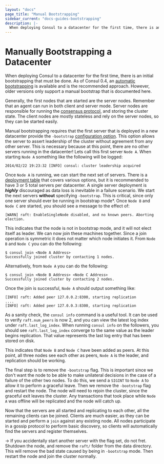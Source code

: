 ```yaml
---
layout: "docs"
page_title: "Manual Bootstrapping"
sidebar_current: "docs-guides-bootstrapping"
description: |-
  When deploying Consul to a datacenter for the first time, there is an initial bootstrapping that must be done. As of Consul 0.4, an automatic bootstrapping is available and is the recommended approach. However, older versions only support a manual bootstrap that is documented here.
---
```


# Manually Bootstrapping a Datacenter

When deploying Consul to a datacenter for the first time, there is an initial
bootstrapping that must be done. As of Consul 0.4, an
[automatic bootstrapping](/docs/guides/bootstrapping.html) is available and is
the recommended approach. However, older versions only support a manual
bootstrap that is documented here.

Generally, the first nodes that are started are the server nodes. Remember that
an agent can run in both client and server mode. Server nodes are responsible
for running the [consensus protocol](/docs/internals/consensus.html), and
storing the cluster state. The client nodes are mostly stateless and rely on the
server nodes, so they can be started easily.

Manual bootstrapping requires that the first server that is deployed in a new
datacenter provide the `-bootstrap`
[configuration option](/docs/agent/options.html). This option allows the server
to assert leadership of the cluster without agreement from any other server.
This is necessary because at this point, there are no other servers running in
the datacenter! Lets call this first server `Node A`. When starting `Node A`
something like the following will be logged:

```text
2014/02/22 19:23:32 [INFO] consul: cluster leadership acquired
```

Once `Node A` is running, we can start the next set of servers. There is a
[deployment table](/docs/internals/consensus.html#toc_4) that covers various
options, but it is recommended to have 3 or 5 total servers per datacenter. A
single server deployment is _**highly**_ discouraged as data loss is inevitable
in a failure scenario. We start the next servers **without** specifying
`-bootstrap`. This is critical, since only one server should ever be running in
bootstrap mode*. Once `Node B` and `Node C` are started, you should see a
message to the effect of:

```text
[WARN] raft: EnableSingleNode disabled, and no known peers. Aborting election.
```

This indicates that the node is not in bootstrap mode, and it will not elect
itself as leader. We can now join these machines together. Since a join
operation is symmetric it does not matter which node initiates it. From
`Node B` and `Node C` you can do the following:

```text
$ consul join <Node A Address>
Successfully joined cluster by contacting 1 nodes.
```

Alternatively, from `Node A` you can do the following:

```text
$ consul join <Node B Address> <Node C Address>
Successfully joined cluster by contacting 2 nodes.
```

Once the join is successful, `Node A` should output something like:

```text
[INFO] raft: Added peer 127.0.0.2:8300, starting replication
....
[INFO] raft: Added peer 127.0.0.3:8300, starting replication
```

As a sanity check, the `consul info` command is a useful tool. It can be used to
verify `raft.num_peers` is now 2, and you can view the latest log index under
`raft.last_log_index`. When running `consul info` on the followers, you should
see `raft.last_log_index` converge to the same value as the leader begins
replication. That value represents the last log entry that has been stored on
disk.

This indicates that `Node B` and `Node C` have been added as peers. At this
point, all three nodes see each other as peers, `Node A` is the leader, and
replication should be working.

The final step is to remove the `-bootstrap` flag. This is important since we
don't want the node to be able to make unilateral decisions in the case of a
failure of the other two nodes. To do this, we send a `SIGINT` to `Node A` to
allow it to perform a graceful leave. Then we remove the `-bootstrap` flag and
restart the node. The node will need to rejoin the cluster, since the graceful
exit leaves the cluster. Any transactions that took place while `Node A` was
offline will be replicated and the node will catch up.

Now that the servers are all started and replicating to each other, all the
remaining clients can be joined. Clients are much easier, as they can be started
and perform a `join` against any existing node. All nodes participate in a
gossip protocol to perform basic discovery, so clients will automatically find
the servers and register themselves.

->  If you accidentally start another server with the flag set, do not fret.
Shutdown the node, and remove the `raft/` folder from the data directory. This
will remove the bad state caused by being in `-bootstrap` mode. Then restart the
node and join the cluster normally.
